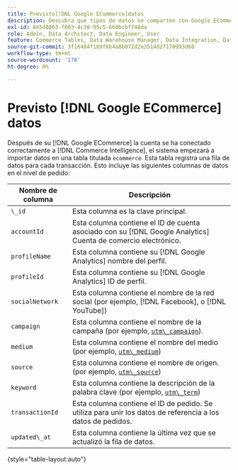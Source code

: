 ```yaml
---
title: Previsto[!DNL Google ECommerce]datos
description: Descubra qué tipos de datos se comparten con Google ECommerce.
exl-id: 8e5d8863-f003-4c38-95c5-660bcbff48da
role: Admin, Data Architect, Data Engineer, User
feature: Commerce Tables, Data Warehouse Manager, Data Integration, Data Import/Export
source-git-commit: 3f16484f189f6b4a8b072d2e3514d2f170993d60
workflow-type: tm+mt
source-wordcount: '178'
ht-degree: 0%

---
```


# Previsto [!DNL Google ECommerce] datos

Después de su [!DNL Google ECommerce] la cuenta se ha conectado correctamente a [!DNL Commerce Intelligence], el sistema empezará a importar datos en una tabla titulada `ecommerce`. Esta tabla registra una fila de datos para cada transacción. Esto incluye las siguientes columnas de datos en el nivel de pedido:

| Nombre de columna | Descripción |
|-----|-----|
| `\_id` | Esta columna es la clave principal. |
| `accountId` | Esta columna contiene el ID de cuenta asociado con su [!DNL Google Analytics] Cuenta de comercio electrónico. |
| `profileName` | Esta columna contiene su [!DNL Google Analytics] nombre del perfil. |
| `profileId` | Esta columna contiene su [!DNL Google Analytics] ID de perfil. |
| `socialNetwork` | Esta columna contiene el nombre de la red social (por ejemplo, [!DNL Facebook], o [!DNL YouTube]) |
| `campaign` | Esta columna contiene el nombre de la campaña (por ejemplo, [`utm\_campaign`](https://support.google.com/analytics/answer/1033867?hl=en)). |
| `medium` | Esta columna contiene el nombre del medio (por ejemplo, [`utm\_medium`](https://support.google.com/analytics/answer/1033867?hl=en)) |
| `source` | Esta columna contiene el nombre de origen. (por ejemplo, [`utm\_source`](https://support.google.com/analytics/answer/1033867?hl=en)) |
| `keyword` | Esta columna contiene la descripción de la palabra clave (por ejemplo, [`utm\_term`](https://support.google.com/analytics/answer/1033867?hl=en)) |
| `transactionId` | Esta columna contiene el ID de pedido. Se utiliza para unir los datos de referencia a los datos de pedidos. |
| `updated\_at` | Esta columna contiene la última vez que se actualizó la fila de datos. |

{style="table-layout:auto"}
